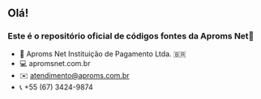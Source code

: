 ## Olá! 
### Este é o repositório oficial de códigos fontes da Aproms Net👋

- :truck: Aproms Net Instituição de Pagamento Ltda. :brazil:
- :computer: apromsnet.com.br
- :envelope: atendimento@aproms.com.br
- :telephone_receiver: +55 (67) 3424-9874

<!--
**devAproms/devAproms** is a ✨ _special_ ✨ repository because its `README.md` (this file) appears on your GitHub profile.

Here are some ideas to get you started:

- 🔭 I’m currently working on ...
- 🌱 I’m currently learning ...
- 👯 I’m looking to collaborate on ...
- 🤔 I’m looking for help with ...
- 💬 Ask me about ...
- 📫 How to reach me: ...
- 😄 Pronouns: ...
- ⚡ Fun fact: ...
-->
